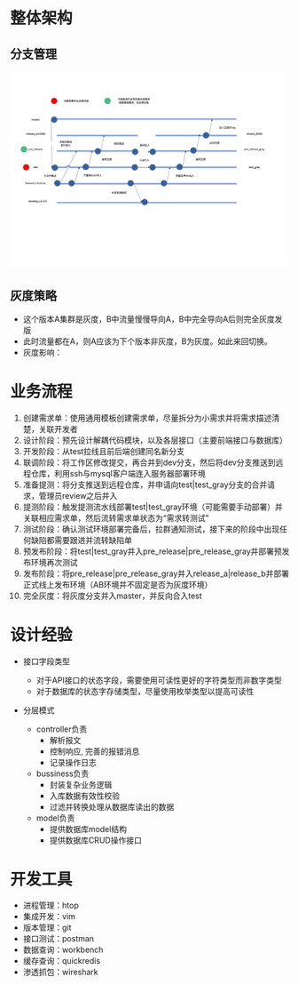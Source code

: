 # 整体架构
## 分支管理
![branch](images/branch.png)

## 灰度策略
* 这个版本A集群是灰度，B中流量慢慢导向A，B中完全导向A后则完全灰度发版
* 此时流量都在A，则A应该为下个版本非灰度，B为灰度。如此来回切换。
* 灰度影响：

# 业务流程
1. 创建需求单：使用通用模板创建需求单，尽量拆分为小需求并将需求描述清楚，关联开发者
2. 设计阶段：预先设计解耦代码模块，以及各层接口（主要前端接口与数据库）
3. 开发阶段：从test拉线且前后端创建同名新分支
4. 联调阶段：将工作区修改提交，再合并到dev分支，然后将dev分支推送到远程仓库，利用ssh与mysql客户端连入服务器部署环境
5. 准备提测：将分支推送到远程仓库，并申请向test|test_gray分支的合并请求，管理员review之后并入
6. 提测阶段：触发提测流水线部署test|test_gray环境（可能需要手动部署）并关联相应需求单，然后流转需求单状态为“需求转测试”
7. 测试阶段：确认测试环境部署完备后，拉群通知测试，接下来的阶段中出现任何缺陷都需要跟进并流转缺陷单
8. 预发布阶段：将test|test_gray并入pre_release|pre_release_gray并部署预发布环境再次测试
9. 发布阶段：将pre_release|pre_release_gray并入release_a|release_b并部署正式线上发布环境（AB环境并不固定是否为灰度环境）
10. 完全灰度：将灰度分支并入master，并反向合入test


# 设计经验
* 接口字段类型
    * 对于API接口的状态字段，需要使用可读性更好的字符类型而非数字类型
    * 对于数据库的状态字存储类型，尽量使用枚举类型以提高可读性

* 分层模式
    * controller负责
        * 解析报文
        * 控制响应, 完善的报错消息
        * 记录操作日志
    * bussiness负责
        * 封装复杂业务逻辑
        * 入库数据有效性校验
        * 过滤并转换处理从数据库读出的数据
    * model负责
        * 提供数据库model结构
        * 提供数据库CRUD操作接口

# 开发工具
* 进程管理：htop
* 集成开发：vim
* 版本管理：git
* 接口测试：postman
* 数据查询：workbench
* 缓存查询：quickredis
* 渗透抓包：wireshark
